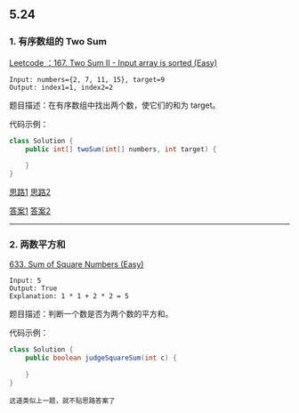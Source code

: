 ## 5.24
### 1. 有序数组的 Two Sum

[Leetcode ：167. Two Sum II - Input array is sorted (Easy)](https://leetcode.com/problems/two-sum-ii-input-array-is-sorted/description/)

```
Input: numbers={2, 7, 11, 15}, target=9
Output: index1=1, index2=2
```

题目描述：在有序数组中找出两个数，使它们的和为 target。

代码示例：

```java
class Solution {
    public int[] twoSum(int[] numbers, int target) {
    
    }
}
```
[思路1](https://github.com/Yolo-929/Leetcode/issues/1#issuecomment-495622253)
[思路2](https://github.com/Yolo-929/Leetcode/issues/1#issuecomment-495649873)

[答案1](https://github.com/Yolo-929/Leetcode/issues/1#issue-448155481)
[答案2](https://github.com/Yolo-929/Leetcode/issues/1#issuecomment-495647318)

---
### 2. 两数平方和

[633. Sum of Square Numbers (Easy)](https://leetcode.com/problems/sum-of-square-numbers/description/)

```
Input: 5
Output: True
Explanation: 1 * 1 + 2 * 2 = 5
```

题目描述：判断一个数是否为两个数的平方和。

代码示例：

```java
class Solution {
    public boolean judgeSquareSum(int c) {
    
    }
}
```

`这道类似上一题，就不贴思路答案了`
